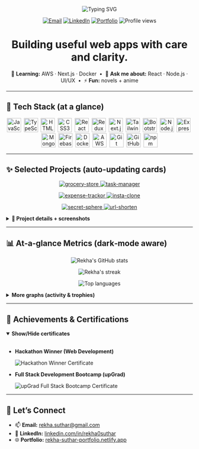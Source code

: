 <!-- Header: typing banner + quick badges -->
<p align="center">
  <img src="https://readme-typing-svg.demolab.com?font=Fira+Code&weight=500&size=22&pause=900&center=true&vCenter=true&width=520&lines=Hi%2C+I'm+Rekha+Suthar;Full‑Stack+Developer;Open‑Source+Contributor;Lifelong+Learner" alt="Typing SVG" />
</p>

<p align="center">
  <a href="mailto:rekha.suthar@gmail.com"><img alt="Email" src="https://img.shields.io/badge/Email-rekha.suthar%40gmail.com-2ea44f?style=flat-square"></a>
  <a href="https://www.linkedin.com/in/rekha0suthar/"><img alt="LinkedIn" src="https://img.shields.io/badge/LinkedIn-Connect-0A66C2?style=flat-square&logo=linkedin"></a>
  <a href="https://rekha-suthar-portfolio.netlify.app"><img alt="Portfolio" src="https://img.shields.io/badge/Portfolio-Open-7B61FF?style=flat-square"></a>
  <img alt="Profile views" src="https://komarev.com/ghpvc/?username=rekha0suthar&style=flat-square&color=blue" />
</p>

<h1 align="center">Building useful web apps with care and clarity.</h1>

<p align="center">
  🌱 <b>Learning:</b> AWS · Next.js · Docker &nbsp;•&nbsp;
  💬 <b>Ask me about:</b> React · Node.js · UI/UX &nbsp;•&nbsp;
  ⚡ <b>Fun:</b> novels + anime
</p>

---

## 🔧 Tech Stack (at a glance)

<p align="center">
  <!-- Languages -->
  <img src="https://cdn.jsdelivr.net/gh/devicons/devicon/icons/javascript/javascript-original.svg" height="38" alt="JavaScript" title="JavaScript"/>&nbsp;
  <img src="https://cdn.jsdelivr.net/gh/devicons/devicon/icons/typescript/typescript-original.svg" height="38" alt="TypeScript" title="TypeScript"/>&nbsp;
  <!-- Front-end -->
  <img src="https://cdn.jsdelivr.net/gh/devicons/devicon/icons/html5/html5-original.svg" height="38" alt="HTML5" title="HTML5"/>&nbsp;
  <img src="https://cdn.jsdelivr.net/gh/devicons/devicon/icons/css3/css3-original.svg" height="38" alt="CSS3" title="CSS3"/>&nbsp;
  <img src="https://cdn.jsdelivr.net/gh/devicons/devicon/icons/react/react-original.svg" height="38" alt="React" title="React"/>&nbsp;
  <img src="https://cdn.jsdelivr.net/gh/devicons/devicon/icons/redux/redux-original.svg" height="38" alt="Redux" title="Redux"/>&nbsp;
  <img src="https://cdn.jsdelivr.net/gh/devicons/devicon/icons/nextjs/nextjs-original.svg" height="38" alt="Next.js" title="Next.js"/>&nbsp;
  <img src="https://cdn.jsdelivr.net/gh/devicons/devicon/icons/tailwindcss/tailwindcss-plain.svg" height="38" alt="TailwindCSS" title="TailwindCSS"/>&nbsp;
  <img src="https://cdn.jsdelivr.net/gh/devicons/devicon/icons/bootstrap/bootstrap-original.svg" height="38" alt="Bootstrap" title="Bootstrap"/>&nbsp;
  <!-- Back-end -->
  <img src="https://cdn.jsdelivr.net/gh/devicons/devicon/icons/nodejs/nodejs-original.svg" height="38" alt="Node.js" title="Node.js"/>&nbsp;
  <img src="https://cdn.jsdelivr.net/gh/devicons/devicon/icons/express/express-original.svg" height="38" alt="Express" title="Express"/>&nbsp;
  <img src="https://cdn.jsdelivr.net/gh/devicons/devicon/icons/mongodb/mongodb-original.svg" height="38" alt="MongoDB" title="MongoDB"/>&nbsp;
  <img src="https://cdn.jsdelivr.net/gh/devicons/devicon/icons/firebase/firebase-plain.svg" height="38" alt="Firebase" title="Firebase"/>&nbsp;
  <!-- DevOps & Tools -->
  <img src="https://cdn.jsdelivr.net/gh/devicons/devicon/icons/docker/docker-original.svg" height="38" alt="Docker" title="Docker"/>&nbsp;
  <img src="https://cdn.jsdelivr.net/gh/devicons/devicon/icons/amazonwebservices/amazonwebservices-original.svg" height="38" alt="AWS" title="AWS"/>&nbsp;
  <img src="https://cdn.jsdelivr.net/gh/devicons/devicon/icons/git/git-original.svg" height="38" alt="Git" title="Git"/>&nbsp;
  <img src="https://cdn.jsdelivr.net/gh/devicons/devicon/icons/github/github-original.svg" height="38" alt="GitHub" title="GitHub"/>&nbsp;
  <img src="https://cdn.jsdelivr.net/gh/devicons/devicon/icons/npm/npm-original-wordmark.svg" height="38" alt="npm" title="npm"/>
</p>

---

## ✨ Selected Projects (auto-updating cards)

<p align="center">
  <!-- Row 1 -->
  <a href="https://github.com/rekha0suthar/grocery-store">
    <img src="https://github-readme-stats.vercel.app/api/pin/?username=rekha0suthar&repo=grocery-store&show_owner=true&hide_border=true&bg_color=00000000" alt="grocery-store" />
  </a>
  <a href="https://github.com/rekha0suthar/task-manager">
    <img src="https://github-readme-stats.vercel.app/api/pin/?username=rekha0suthar&repo=task-manager&show_owner=true&hide_border=true&bg_color=00000000" alt="task-manager" />
  </a>
</p>

<p align="center">
  <!-- Row 2 -->
  <a href="https://github.com/rekha0suthar/expense-trackor">
    <img src="https://github-readme-stats.vercel.app/api/pin/?username=rekha0suthar&repo=expense-trackor&show_owner=true&hide_border=true&bg_color=00000000" alt="expense-trackor" />
  </a>
  <a href="https://github.com/rekha0suthar/insta-clone">
    <img src="https://github-readme-stats.vercel.app/api/pin/?username=rekha0suthar&repo=insta-clone&show_owner=true&hide_border=true&bg_color=00000000" alt="insta-clone" />
  </a>
</p>

<p align="center">
  <!-- Row 3 -->
  <a href="https://github.com/rekha0suthar/secret-sphere">
    <img src="https://github-readme-stats.vercel.app/api/pin/?username=rekha0suthar&repo=secret-sphere&show_owner=true&hide_border=true&bg_color=00000000" alt="secret-sphere" />
  </a>
  <a href="https://github.com/rekha0suthar/url-shorten">
    <img src="https://github-readme-stats.vercel.app/api/pin/?username=rekha0suthar&repo=url-shorten&show_owner=true&hide_border=true&bg_color=00000000" alt="url-shorten" />
  </a>
</p>

<!-- Collapsible deep-dives with previews & live demos -->
<details>
  <summary><b>🔎 Project details + screenshots</b></summary>

  <br/>

  ### 🛒 E‑commerce – Grocery Shopping (MERN · Roles: Customer/Admin/Store Manager)
  Robust, role‑based e‑commerce with auth, product/catalog mgmt, cart/checkout, and admin dashboards.  
  **Tech:** React, Node.js, Express, Firebase, TailwindCSS, Redux  
  **Links:** <a href="https://github.com/rekha0suthar/grocery-store">Repo</a> · <a href="https://grocery-store-ruddy-eight.vercel.app/">Live</a>  
  <img src="https://github.com/user-attachments/assets/a2daa61b-f383-4a19-9422-6c626cb66a82" alt="Grocery Store screenshot" />

  ---

  ### ✅ Taskify – Task Manager
  Auth + CRUD tasks, due dates, completion state.  
  **Tech:** React, Node.js, Express, MongoDB  
  **Links:** <a href="https://github.com/rekha0suthar/task-manager">Repo</a> · <a href="https://taskify-two-umber.vercel.app/">Live</a>  
  <img src="https://github.com/user-attachments/assets/287a856e-ea5b-4b89-bc01-c297865e93d3" alt="Taskify screenshot" />

  ---

  ### 💸 Expense Tracker – Budget Management
  Track expenses by category/date, set monthly budgets, view spend vs. remaining.  
  **Tech:** React, Node.js, Express, MongoDB  
  **Links:** <a href="https://github.com/rekha0suthar/expense-trackor">Repo</a> · <a href="https://expense-tracker-app-pearl-ten.vercel.app/">Live</a>  
  <img src="https://github.com/user-attachments/assets/29d9daad-3f0b-4710-98de-095a776f5821" alt="Expense Tracker screenshot" />

  ---

  ### 📷 Insta Clone – Social Media App
  Post photos, follow users, like/comment, personalized feed.  
  **Tech:** React, Node.js, Express, MongoDB  
  **Links:** <a href="https://github.com/rekha0suthar/insta-clone">Repo</a> · <a href="https://insta-clone-eight-jade.vercel.app/">Live</a>  
  <img src="https://github.com/user-attachments/assets/1d120538-38ed-4d03-b66b-182cd04e1af8" alt="Insta Clone screenshot" />

  ---

  ### 🕵️ Secret Sphere – Anonymous Sharing
  Post secrets anonymously; identities are never revealed.  
  **Tech:** Node.js, Express, MongoDB, EJS  
  **Links:** <a href="https://github.com/rekha0suthar/secret-sphere">Repo</a> · <a href="https://secret-sphere.vercel.app/">Live</a>  
  <img src="https://github.com/user-attachments/assets/86becf53-0825-4d1c-a4eb-0c3ace61a887" alt="Secret Sphere screenshot" />
</details>

---

## 📊 At‑a‑glance Metrics (dark‑mode aware)

<p align="center">
  <picture>
    <source media="(prefers-color-scheme: dark)" srcset="https://github-readme-stats.vercel.app/api?username=rekha0suthar&show_icons=true&include_all_commits=true&rank_icon=github&hide_border=true&theme=tokyonight&bg_color=00000000" />
    <img alt="Rekha's GitHub stats" src="https://github-readme-stats.vercel.app/api?username=rekha0suthar&show_icons=true&include_all_commits=true&rank_icon=github&hide_border=true&bg_color=00000000" />
  </picture>
</p>

<p align="center">
  <picture>
    <source media="(prefers-color-scheme: dark)" srcset="https://streak-stats.demolab.com?user=rekha0suthar&hide_border=true&theme=tokyonight&background=00000000" />
    <img alt="Rekha's streak" src="https://streak-stats.demolab.com?user=rekha0suthar&hide_border=true&background=FFFFFF00" />
  </picture>
</p>

<p align="center">
  <picture>
    <source media="(prefers-color-scheme: dark)" srcset="https://github-readme-stats.vercel.app/api/top-langs/?username=rekha0suthar&layout=compact&langs_count=8&hide_border=true&theme=tokyonight&bg_color=00000000&card_width=360" />
    <img alt="Top languages" src="https://github-readme-stats.vercel.app/api/top-langs/?username=rekha0suthar&layout=compact&langs_count=8&hide_border=true&bg_color=00000000&card_width=360" />
  </picture>
</p>

<details>
  <summary><b>More graphs (activity & trophies)</b></summary>
  <br/>
  <p align="center">
    <img alt="Activity graph" src="https://github-readme-activity-graph.vercel.app/graph?username=rekha0suthar&custom_title=Rekha%20Suthar's%20Activity%20Graph&hide_border=true&bg_color=00000000&color=888&line=2f81f7&point=2f81f7&area=true&area_color=2f81f7" />
  </p>
  <p align="center">
    <img alt="Trophies" src="https://github-profile-trophy.vercel.app/?username=rekha0suthar&theme=flat&no-frame=true&column=6" />
  </p>
</details>

---

## 🏅 Achievements & Certifications
<details open>
  <summary><b>Show/Hide certificates</b></summary>
  <br/>

- **Hackathon Winner (Web Development)**
  
  <img alt="Hackathon Winner Certificate" src="https://github.com/user-attachments/assets/a02db644-a79d-4886-8ae1-2787dffd7323" />

- **Full Stack Development Bootcamp (upGrad)**
  
  <img alt="upGrad Full Stack Bootcamp Certificate" src="https://github.com/user-attachments/assets/dffe76d5-8cb2-454e-8c91-d5e89ab2772f" />
</details>

---

## 🤝 Let’s Connect
- 📫 **Email:** <a href="mailto:rekha.suthar@gmail.com">rekha.suthar@gmail.com</a>  
- 🔗 **LinkedIn:** <a href="https://www.linkedin.com/in/rekha0suthar/">linkedin.com/in/rekha0suthar</a>  
- 🌐 **Portfolio:** <a href="https://rekha-suthar-portfolio.netlify.app">rekha-suthar-portfolio.netlify.app</a>
